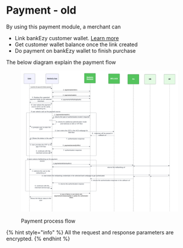 # Payment - old

By using this payment module, a merchant can&#x20;

* Link bankEzy customer wallet. [Learn more](broken-reference)
* Get customer wallet balance once the link created
* Do payment on bankEzy wallet to finish purchase

The below diagram explain the payment flow

<figure><img src="../../../../../.gitbook/assets/BankEzy Payment Flows - Page 1 (1).png" alt=""><figcaption><p>Payment process flow</p></figcaption></figure>



{% hint style="info" %}
All the request and response parameters are encrypted.
{% endhint %}

